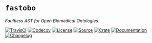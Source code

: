 # `fastobo`

*Faultless AST for Open Biomedical Ontologies.*

[![TravisCI](https://img.shields.io/travis/althonos/fastobo/master.svg?maxAge=600&style=flat-square)](https://travis-ci.org/althonos/fastobo/branches)
[![Codecov](https://img.shields.io/codecov/c/gh/althonos/fastobo/master.svg?style=flat-square&maxAge=600)](https://codecov.io/gh/althonos/fastobo)
[![License](https://img.shields.io/badge/license-MIT-blue.svg?style=flat-square&maxAge=2678400)](https://choosealicense.com/licenses/mit/)
[![Source](https://img.shields.io/badge/source-GitHub-303030.svg?maxAge=2678400&style=flat-square)](https://github.com/althonos/fastobo)
[![Crate](https://img.shields.io/crates/v/fastobo.svg?maxAge=600&style=flat-square)](https://crates.io/crates/fastobo)
[![Documentation](https://img.shields.io/badge/docs.rs-latest-4d76ae.svg?maxAge=2678400&style=flat-square)](https://docs.rs/fastobo)
[![Changelog](https://img.shields.io/badge/keep%20a-changelog-8A0707.svg?maxAge=2678400&style=flat-square)](https://github.com/althonos/fastobo/blob/master/README.md)
